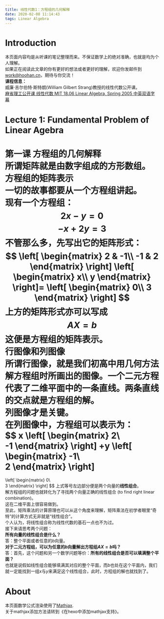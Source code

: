 ```yaml
---
title: 线性代数1：方程组的几何解释
date: 2020-02-08 11:14:43
tags: Linear Algebra
---
```

# Introduction
本页面内容均是从听课的笔记整理而来。不保证数学上的绝对准确，也就是均为个人理解。  
如果正在阅读此文章的你有更好的想法或者更好的理解，欢迎你发邮件到<work@hoohan.cn>，期待与你交流！  
**课程信息：**   
威廉·吉尔伯特·斯特朗(William Gilbert Strang)教授的线性代数公开课。  
[麻省理工公开课 线性代数 MIT 18.06 Linear Algebra, Spring 2005 中英双语字幕](https://www.bilibili.com/video/av15463995)  
# Lecture 1: Fundamental Problem of Linear Agebra  
**第一课 方程组的几何解释**    
所谓矩阵就是由数字组成的方形数组。  
**方程组的矩阵表示**   
一切的故事都要从一个方程组讲起。  
现有一个方程组：
$$2x-y=0$$
$$-x+2y=3$$
不管那么多，先写出它的矩阵形式：
$$
\left[
    \begin{matrix}
        2 & -1\\  
        -1 & 2
    \end{matrix}
\right]
\left[
    \begin{matrix}
        x\\  
        y
    \end{matrix}
\right]=  
\left[
    \begin{matrix}
        0\\  
        3
    \end{matrix}
\right]
$$
上方的矩阵形式亦可以写成  
$$AX=b$$
这便是方程组的矩阵表示。  
**行图像和列图像**  
所谓行图像，就是我们初高中用几何方法解方程组时所画出的图像。一个二元方程代表了二维平面中的一条直线。两条直线的交点就是方程组的解。  
列图像才是关键。  
在列图像中，方程组可以表示为：  
$$
x
\left[
    \begin{matrix}
        2\\  
        -1
    \end{matrix}
\right]
+y
\left[
    \begin{matrix}
        -1\\  
        2
    \end{matrix}
\right]
=
\left[
    \begin{matrix}
        0\\  
        3
    \end{matrix}
\right]
$$
上式等号左边部分便是两个向量的**线性组合**。  
解方程组的问题也就转化为了寻找两个向量正确的线性组合 (to find right linear combination)。   
这在二维平面上很容易做到。    
至此，矩阵乘法的计算原理也可以从这个角度来理解，矩阵乘法在初学者眼里“奇特”的计算方式无非就是“线性组合”。  
个人认为，将线性组合称为线性代数的基石一点也不为过。  
接下来请思考两个问题：  
**所有向量的线性组合是什么？**    
答：整个平面或者任意的$b$向量。  
**对于二元方程组，可以为任意的$b$向量解出方程组$AX=b$吗？**  
答：首先，这个问题和另一个数学问题等价：**所有的线性组合是否可以填满整个平面？**  
也就是说假如线性组合能够填满其对应的整个平面，而$b$也处在这个平面内，我们就一定能找到一组$x$与$y$来满足这个线性组合，此时，方程组的解也就找到了。
# About
本页面数学公式渲染使用了[Mathjax](https://www.mathjax.org/).  
关于mathjax添加方法请转到《在hexo中添加mathjax支持》。